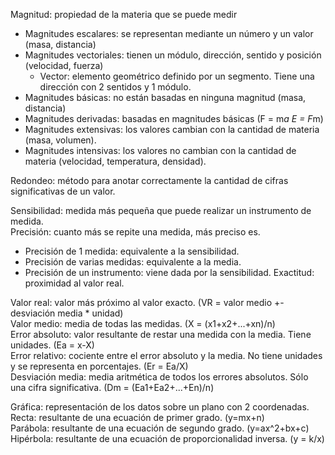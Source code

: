 Magnitud: propiedad de la materia que se puede medir
- Magnitudes escalares: se representan mediante un número y un valor (masa, distancia)
- Magnitudes vectoriales: tienen un módulo, dirección, sentido y posición (velocidad, fuerza)
    - Vector: elemento geométrico definido por un segmento. Tiene una dirección con 2 sentidos y 1 módulo.
- Magnitudes básicas: no están basadas en ninguna magnitud (masa, distancia)
- Magnitudes derivadas: basadas en magnitudes básicas (F = m*a   E = F*m)
- Magnitudes extensivas: los valores cambian con la cantidad de materia (masa, volumen).
- Magnitudes intensivas: los valores no cambian con la cantidad de materia (velocidad, temperatura, densidad).

Redondeo: método para anotar correctamente la cantidad de cifras significativas de un valor.

Sensibilidad: medida más pequeña que puede realizar un instrumento de medida.  
Precisión: cuanto más se repite una medida, más preciso es.
- Precisión de 1 medida: equivalente a la sensibilidad.
- Precisión de varias medidas: equivalente a la media.
- Precisión de un instrumento: viene dada por la sensibilidad.
Exactitud: proximidad al valor real.

Valor real: valor más próximo al valor exacto. (VR = valor medio +- desviación media * unidad)  
Valor medio: media de todas las medidas. (X = (x1+x2+...+xn)/n)  
Error absoluto: valor resultante de restar una medida con la media. Tiene unidades. (Ea = x-X)  
Error relativo: cociente entre el error absoluto y la media. No tiene unidades y se representa en porcentajes. (Er = Ea/X)  
Desviación media: media aritmética de todos los errores absolutos. Sólo una cifra significativa. (Dm = (Ea1+Ea2+...+En)/n)

Gráfica: representación de los datos sobre un plano con 2 coordenadas.  
Recta: resultante de una ecuación de primer grado. (y=mx+n)  
Parábola: resultante de una ecuación de segundo grado. (y=ax^2+bx+c)  
Hipérbola: resultante de una ecuación de proporcionalidad inversa. (y = k/x)
